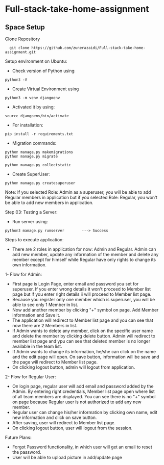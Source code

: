 # Full-stack-take-home-assignment

## Space Setup

Clone Repository
```
  git clone https://github.com/zunerazaidi/Full-stack-take-home-assignment.git
```

Setup environment on Ubuntu:

- Check version of Python using
```
python3 -V
```
- Create Virtual Environment using 
```
python3 -m venv djangoenv
```
- Activated it by using:
```
source djangoenv/bin/activate
```
- For installation:
```
pip install -r requirements.txt
```
- Migration commands:
```
python manage.py makemigrations
python manage.py migrate
```
```
python manage.py collectstatic
```
- Create SuperUser:
```
python manage.py createsuperuser
```
Note: If you selected Role: Admin as a superuser, you will be able to add Regular members in application but if you selected Role: Regular, you won't be able to add new members in application.

Step 03: Testing a Server:

- Run server using:
```
python3 manage.py runserver        ---> Success
```
Steps to execute application:

- There are 2 roles in application for now: Admin and Regular. Admin can add new member, update any information of the member and delete any member except for himself while Regular have only rights to change its own information.

1- Flow for Admin:

- First page is Login Page, enter email and password you set for superuser. If you enter wrong details it won't proceed to Member list page but if you enter right details ii will proceed to Member list page.
- Because you register only one member which is superuser, you will be able to see only 1 Member in list. 
- Now add another member by clicking "+" symbol on page. Add Member information and Save it.
- The application will redirect to Member list page and you can see that now there are 2 Members in list.
- If Admin wants to delete any member, click on the specific user name and delete the member by clicking delete button. Admin will redirect to member list page and ypu can see that deleted member is no longer available in the team list.
- If Admin wants to change its information, he/she can click on the name and the edit page will open. On save button, information will be save and the page will redirect to Member list page.
- On clicking logout button, admin will logout from application.

2- Flow for Regular User:

- On login page, regular user will add email and password added by the Admin. By entering right credentials, Member list page open where list of all team members are displayed. You can see there is no "+" symbol on page because Regular user is not authorized to add any new member.
- Regular user can change his/her information by clicking own name, edit new information and click on save button. 
- After saving, user will redirect to Member list page.
- On clicking logout button, user will logout from the session.

Future Plans:

- Forgot Password functionality, in which user will get an email to reset the password.
- User will be able to upload picture in add/update page